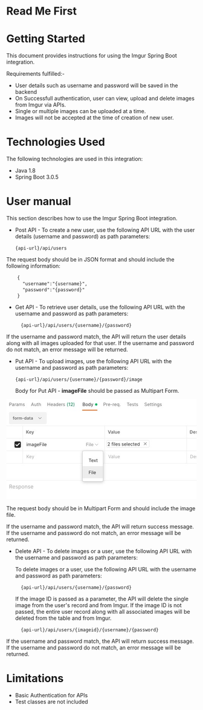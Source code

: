 # Read Me First

# Getting Started

This document provides instructions for using the Imgur Spring Boot integration.

Requirements fulfilled:-
* User details such as username and password will be saved in the backend
* On Successfull authentication, user can view, upload and delete images from Imgur via APIs.
* Single or multiple images can be uploaded at a time.
* Images will not be accepted at the time of creation of new user.

# Technologies Used

The following technologies are used in this integration:

* Java 1.8
* Spring Boot 3.0.5


# User manual

This section describes how to use the Imgur Spring Boot integration.


* Post API - To create a new user, use the following API URL with the user details (username and password) as path parameters:

      {api-url}/api/users

The request body should be in JSON format and should include the following information:


        {
          "username":"{username}",
          "password":"{password}"
        }

* Get API - To retrieve user details, use the following API URL with the username and password as path parameters:

        {api-url}/api/users/{username}/{password}

If the username and password match, the API will return the user details along with all images uploaded for that user. If the username and password do not match, an error message will be returned.

* Put API - To upload images, use the following API URL with the username and password as path parameters:

      {api-url}/api/users/{username}/{password}/image

  Body for Put API - **imageFile** should be passed as Multipart Form.

![postman-capture](postman-capture.jpg)
  
The request body should be in Multipart Form and should include the image file.

If the username and password match, the API will return success message. If the username and password do not match, an error message will be returned.

* Delete API - To delete images or a user, use the following API URL with the username and password as path parameters:

  
  To delete images or a user, use the following API URL with the username and password as path parameters:

        {api-url}/api/users/{username}/{password}

  If the image ID is passed as a parameter, the API will delete the single image from the user's record and from Imgur. If the image ID is not passed, the entire user record along with all associated images will be deleted from the table and from Imgur.

        {api-url}/api/users/{imageid}/{username}/{password}

If the username and password match, the API will return success message. If the username and password do not match, an error message will be returned.

# Limitations

* Basic Authentication for APIs
* Test classes are not included

